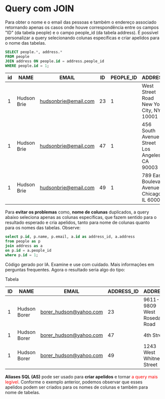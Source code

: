 # Query com JOIN

Para obter o nome e o email das pessoas e também o endereço associado retornando apenas os casos onde houve correspondência entre os campos "ID" (da tabela people) e o campo people_id (da tabela address). É possível personalizar a query selecionando colunas específicas e criar apelidos para o nome das tabelas.

```sql
SELECT people.*, address.*
FROM people
JOIN address ON people.id = address.people_id
WHERE people.id = 1;
```
| id | NAME | EMAIL | ID | PEOPLE_ID | ADDRESS |
|---|-------|-------|----|--------|---------|
1 | Hudson Brie | hudsonbrie@email.com | 23 | 1 | West Street Road New York City, NY 10001
1 | Hudson Brie | hudsonbrie@email.com | 47 | 1 | 456 South Avenue Street Los Angeles, CA 90003
1 | Hudson Brie | hudsonbrie@email.com | 49 | 1 | 789 East Boulevard Avenue Chicago, IL 60007

Para **evitar os problemas** como, **nome de colunas** duplicados, a query abaixo seleciona apenas as colunas específicas, que fazem sentido para o resultado esperado e cria apelidos, tanto para nome de colunas quanto para os nomes das tabelas. Observe:

```SQL
select p.id, p.name, p.email, a.id as address_id, a.address
from people as p
join address as a
on p.id = a.people_id
where p.id = 1;
```
Código gerado por IA. Examine e use com cuidado. Mais informações em perguntas frequentes.
Agora o resultado seria algo do tipo:

Tabela

| ID | NAME | EMAIL | ADDRESS_ID | ADDRESS
|--|--|--|--|--|
1 | Hudson Borer | borer_hudson@yahoo.com | 23 | 9611-9809 West Rosedale Road 
1 | Hudson Borer | borer_hudson@yahoo.com | 47 | 4th Street 
1 | Hudson Borer | borer_hudson@yahoo.com | 49 | 1243 West Whitney Street

**Aliases SQL (AS)** pode ser usado para **criar apelidos** e tornar <span style="color:red;">a query mais legível</span>. Conforme o exemplo anterior, podemos observar que esses apelidos podem ser criados para os nomes de colunas e também para nome de tabelas.